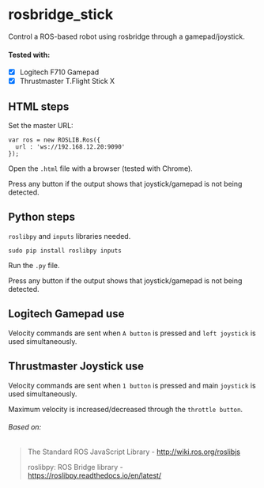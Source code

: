 # rosbridge_stick
Control a ROS-based robot using rosbridge through a gamepad/joystick.

#### Tested with: 
- [x] Logitech F710 Gamepad
- [x] Thrustmaster T.Flight Stick X

## HTML steps
Set the master URL:
```
var ros = new ROSLIB.Ros({
  url : 'ws://192.168.12.20:9090'
});
```

Open the `.html` file with a browser (tested with Chrome).

Press any button if the output shows that joystick/gamepad is not being detected.

## Python steps

`roslibpy` and `inputs` libraries needed.
```
sudo pip install roslibpy inputs 
```

Run the `.py` file.

Press any button if the output shows that joystick/gamepad is not being detected.

## Logitech Gamepad use

Velocity commands are sent when `A button` is pressed and `left joystick` is used simultaneously.

## Thrustmaster Joystick use

Velocity commands are sent when `1 button` is pressed and main `joystick` is used simultaneously.

Maximum velocity is increased/decreased through the `throttle button`.


###### Based on:
> The Standard ROS JavaScript Library - http://wiki.ros.org/roslibjs
>
> roslibpy: ROS Bridge library - https://roslibpy.readthedocs.io/en/latest/
